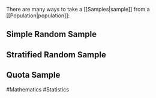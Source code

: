 There are many ways to take a [[Samples|sample]] from a [[Population|population]]:
## Simple Random Sample

## Stratified Random Sample

## Quota Sample

#Mathematics #Statistics 